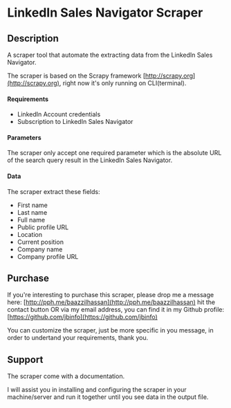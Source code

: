 # LinkedIn Sales Navigator Scraper

## Description
A scraper tool that automate the extracting data from the LinkedIn Sales Navigator.

The scraper is based on the Scrapy framework [http://scrapy.org](http://scrapy.org), right now it's only running on CLI(terminal).

#### Requirements
* LinkedIn Account credentials
* Subscription to LinkedIn Sales Navigator

#### Parameters
The scraper only accept one required parameter which is the absolute URL of the search query result in the LinkedIn Sales Navigator.

#### Data
The scraper extract these fields:
- First name
- Last name 
- Full name
- Public profile URL
- Location
- Current position
- Company name
- Company profile URL

## Purchase
If you're interesting to purchase this scraper, please drop me a message here: [http://pph.me/baazzilhassan](http://pph.me/baazzilhassan) hit the contact button OR via my email address, you can find it in my Github profile: [https://github.com/jbinfo](https://github.com/jbinfo)

You can customize the scraper, just be more specific in you message, in order to undertand your requirements, thank you.

## Support
The scraper come with a documentation.

I will assist you in installing and configuring the scraper in your machine/server and run it together until you see data in the output file.
